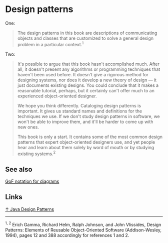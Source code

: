 # Design patterns

One:

> The design patterns in this book are descriptions of communicating objects and classes that are customized to solve a general design problem in a particular context.<sup>1</sup>

Two:

> It's possible to argue that this book hasn't accomplished much. After all, it doesn't present any algorithms or programming techniques that haven't been used before. It doesn't give a rigorous method for designing systems, nor does it develop a new theory of design — it just documents existing designs. You could conclude that it makes a reasonable tutorial, perhaps, but it certainly can't offer much to an experienced object-oriented designer.
>
> We hope you think differently. Cataloging design patterns is important. It gives us standard names and definitions for the techniques we use. If we don't study design patterns in software, we won't be able to improve them, and it'll be harder to come up with new ones.
>
> This book is only a start. It contains some of the most common design patterns that expert object-oriented designers use, and yet people hear and learn about them solely by word of mouth or by studying existing systems.<sup>2</sup>

## See also

[GoF notation for diagrams](gof%20notation/gof%20notation.md)

## Links

[↑ Java Design Patterns](https://java-design-patterns.com)

<hr>

<sup>1, 2</sup> Erich Gamma, Richard Helm, Ralph Johnson, and John Vlissides, Design Patterns: Elements of Reusable Object-Oriented Software (Addison-Wesley, 1994), pages 12 and 388 accordingly for references 1 and 2.
